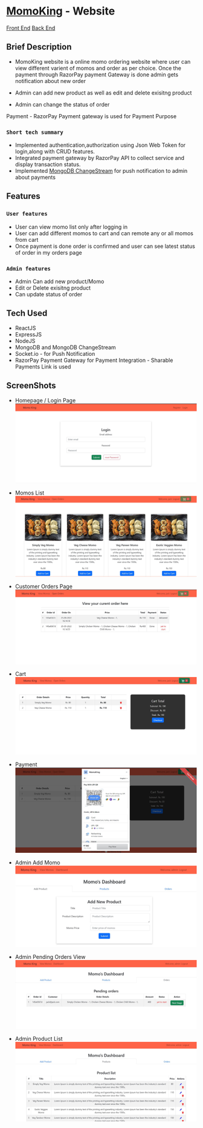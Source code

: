 # [MomoKing](https://momoking.netlify.app/) - Website

  [Front End](https://github.com/vishal-coder/Momo-Ordering-App-Frontend)
  [Back End](https://github.com/vishal-coder/Momo-Ordering-App-Backend)

## Brief Description

- MomoKing website is a  online momo ordering website where user can view different varient of momos and order as per choice.
Once the payment through RazorPay payment Gateway is done admin gets notification about new order

- Admin can add new product as well as edit and delete exisitng product
- Admin can change the status of order 


Payment - RazorPay Payment gateway is used for Payment Purpose

### `Short tech summary`
  - Implemented authentication,authorization using Json Web Token for login,along with CRUD features.
  - Integrated payment gateway by RazorPay API to collect service and display transaction status.
  - Implemented [MongoDB ChangeStream](https://www.mongodb.com/docs/manual/changeStreams) for push notification to admin about payments
  


## Features

### `User features`
  - User can view momo list only after logging in 
  - User can add different momos to cart and can remote any or all momos from cart
  - Once payment is done order is confirmed and user can see latest status of order in my orders page  
  

### `Admin features`
  - Admin Can add new product/Momo
  - Edit or Delete exisitng product
  - Can update status of order
 
  
## Tech Used
  - ReactJS
  - ExpressJS
  - NodeJS
  - MongoDB and MongoDB ChangeStream
  - Socket.io - for Push Notification
  - RazorPay Payment Gateway for Payment Integration - Sharable Payments Link is used

## ScreenShots
- Homepage / Login Page
![Homepage](/ScreenShots/Home.JPG "Homepage")

- Momos List 
![Momos List ](/ScreenShots/MomoList.JPG "Momos List ")

- Customer Orders Page
![Customer Orders Page](/ScreenShots/CustomerOrdersPage.JPG "Customer Orders Page")

- Cart 
![Cart](/ScreenShots/Cart.JPG "Cart View")

- Payment
![Payment](/ScreenShots/Payment.JPG "Payment")

- Admin Add Momo 
![Add Momo ](/ScreenShots/AddMomo.JPG "Add Momo ")

- Admin Pending Orders View
![Admin Pending Orders](/ScreenShots/AdminPendingOrders.JPG "Admin Pending Orders")

- Admin Product List
![Admin Product List](/ScreenShots/AdminProductList.JPG "Admin Product List")









